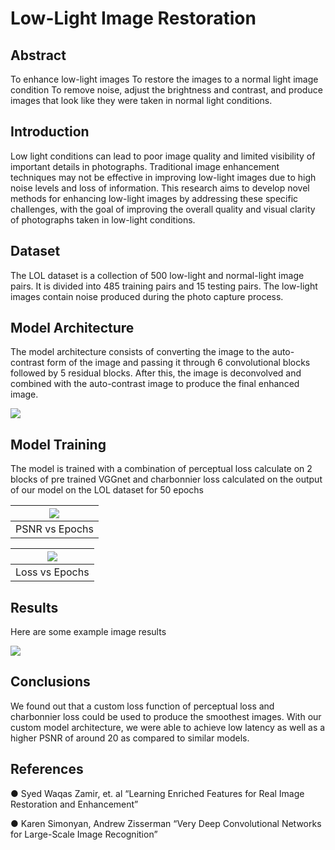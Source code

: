 # Low-Light Image Restoration

## **Abstract**

To enhance low-light images
To restore the images to a normal light image condition
To remove noise, adjust the brightness and contrast, and produce images that look like they were taken in normal light conditions.

## **Introduction**

Low light conditions can lead to poor image quality and limited visibility of important details in photographs. Traditional image enhancement techniques may not be effective in improving low-light images due to high noise levels and loss of information. This research aims to develop novel methods for enhancing low-light images by addressing these specific challenges, with the goal of improving the overall quality and visual clarity of photographs taken in low-light conditions.

## **Dataset**

The LOL dataset is a collection of 500 low-light and normal-light image pairs. It is divided into 485 training pairs and 15 testing pairs. The low-light images contain noise produced during the photo capture process.

## **Model Architecture**

The model architecture consists of converting the image to the auto-contrast form of the image and passing it through 6 convolutional blocks followed by 5 residual blocks. After this, the image is deconvolved and combined with the auto-contrast image to produce the final enhanced image.

![](https://miro.medium.com/v2/resize:fit:640/format:webp/1*RRZb2RVq7DN0UjGlvbwX5Q.png)

## **Model Training**

The model is trained with a combination of perceptual loss calculate on 2 blocks of pre trained VGGnet and charbonnier loss calculated on the output of our model on the LOL dataset for 50 epochs

| ![](https://miro.medium.com/v2/resize:fit:640/format:webp/1*uffFBFblsUsvZoragIJM6w.jpeg) |
| :--------------------------------------------------------------------------------------: |
|                                      PSNR vs Epochs                                      |

| ![](https://miro.medium.com/v2/resize:fit:640/format:webp/1*vmf1CYpusTvcFJFzYJ5t5w.jpeg) |
| :--------------------------------------------------------------------------------------: |
|                                      Loss vs Epochs                                      |

## **Results**

Here are some example image results

![](https://miro.medium.com/v2/resize:fit:620/format:webp/1*urE3vJVJp9tSkIIG3Ld-MA.png)

## **Conclusions**

We found out that a custom loss function of perceptual loss and charbonnier loss could be used to produce the smoothest images.
With our custom model architecture, we were able to achieve low latency as well as a higher PSNR of around 20 as compared to similar models.

## **References**

● Syed Waqas Zamir, et. al “Learning Enriched Features for Real Image Restoration and Enhancement”

● Karen Simonyan, Andrew Zisserman “Very Deep Convolutional Networks for Large-Scale Image Recognition”
